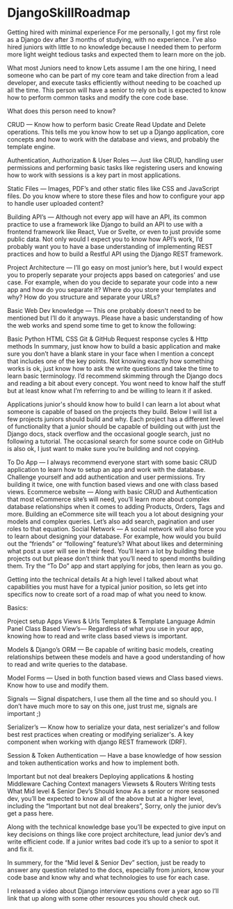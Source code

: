 # DjangoSkillRoadmap

Getting hired with minimal experience
For me personally, I got my first role as a Django dev after 3 months of studying, with no experience. I’ve also hired juniors with little to no knowledge because I needed them to perform more light weight tedious tasks and expected them to learn more on the job.

What most Juniors need to know
Lets assume I am the one hiring, I need someone who can be part of my core team and take direction from a lead developer, and execute tasks efficiently without needing to be coached up all the time. This person will have a senior to rely on but is expected to know how to perform common tasks and modify the core code base.

What does this person need to know?

CRUD — Know how to perform basic Create Read Update and Delete operations. This tells me you know how to set up a Django application, core concepts and how to work with the database and views, and probably the template engine.

Authentication, Authorization & User Roles — Just like CRUD, handling user permissions and performing basic tasks like registering users and knowing how to work with sessions is a key part in most applications.

Static Files — Images, PDF’s and other static files like CSS and JavaScript files. Do you know where to store these files and how to configure your app to handle user uploaded content?

Building API’s — Although not every app will have an API, its common practice to use a framework like Django to build an API to use with a frontend framework like React, Vue or Svelte, or even to just provide some public data. Not only would I expect you to know how API’s work, I’d probably want you to have a base understanding of implementing REST practices and how to build a Restful API using the Django REST framework.

Project Architecture — I’ll go easy on most junior’s here, but I would expect you to properly separate your projects apps based on categories' and use case. For example, when do you decide to separate your code into a new app and how do you separate it? Where do you store your templates and why? How do you structure and separate your URLs?

Basic Web Dev knowledge — This one probably doesn't need to be mentioned but I’ll do it anyways. Please have a basic understanding of how the web works and spend some time to get to know the following:

Basic Python
HTML
CSS
Git & GitHub
Request response cycles & Http methods
In summary, just know how to build a basic application and make sure you don’t have a blank stare in your face when I mention a concept that includes one of the key points. Not knowing exactly how something works is ok, just know how to ask the write questions and take the time to learn basic terminology. I’d recommend skimming through the Django docs and reading a bit about every concept. You wont need to know half the stuff but at least know what I’m referring to and be willing to learn it if asked.

Applications junior's should know how to build
I can learn a lot about what someone is capable of based on the projects they build. Below I will list a few projects juniors should build and why. Each project has a different level of functionality that a junior should be capable of building out with just the Django docs, stack overflow and the occasional google search, just no following a tutorial. The occasional search for some source code on GitHub is also ok, I just want to make sure you’re building and not copying.

To Do App — I always recommend everyone start with some basic CRUD application to learn how to setup an app and work with the database. Challenge yourself and add authentication and user permissions. Try building it twice, one with function based views and one with class based views.
Ecommerce website — Along with basic CRUD and Authentication that most eCommerce site’s will need, you’ll learn more about complex database relationships when it comes to adding Products, Orders, Tags and more. Building an eCommerce site will teach you a lot about designing your models and complex queries. Let’s also add search, pagination and user roles to that equation.
Social Network — A social network will also force you to learn about designing your database. For example, how would you build out the “friends” or “following” feature’s? What about likes and determining what post a user will see in their feed.
You’ll learn a lot by building these projects out but please don’t think that you’ll need to spend months building them. Try the “To Do” app and start applying for jobs, then learn as you go.

Getting into the technical details
At a high level I talked about what capabilities you must have for a typical junior position, so lets get into specifics now to create sort of a road map of what you need to know.

Basics:

Project setup
Apps
Views & Urls
Templates & Template Language
Admin Panel
Class Based View’s— Regardless of what you use in your app, knowing how to read and write class based views is important.

Models & Django’s ORM — Be capable of writing basic models, creating relationships between these models and have a good understanding of how to read and write queries to the database.

Model Forms — Used in both function based views and Class based views. Know how to use and modify them.

Signals — Signal dispatchers, I use them all the time and so should you. I don’t have much more to say on this one, just trust me, signals are important ;)

Serializer’s — Know how to serialize your data, nest serializer's and follow best rest practices when creating or modifying serializer's. A key component when working with django REST framework (DRF).

Session & Token Authentication — Have a base knowledge of how session and token authentication works and how to implement both.

Important but not deal breakers
Deploying applications & hosting
Middleware
Caching
Context managers
Viewsets & Routers
Writing tests
What Mid level & Senior Dev’s Should know
As a senior or more seasoned dev, you’ll be expected to know all of the above but at a higher level, including the “Important but not deal breakers”, Sorry, only the junior dev’s get a pass here.

Along with the technical knowledge base you’ll be expected to give input on key decisions on things like core project architecture, lead junior dev’s and write efficient code. If a junior writes bad code it’s up to a senior to spot it and fix it.

In summery, for the “Mid level & Senior Dev” section, just be ready to answer any question related to the docs, especially from juniors, know your code base and know why and what technologies to use for each case.

I released a video about Django interview questions over a year ago so I’ll link that up along with some other resources you should check out.
